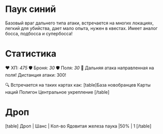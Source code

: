 # Паук синий
Базовый враг дальнего типа атаки, встречается на многих локациях, легкий для убийства, дает мало опыта, нужен в квестах. Имеет аналог босса, подбосса и супербосса!
# Cтатистика
❤ ХП: *475*
🛡 Броня: *30*
🛡 Поля: *30*
🔫 Дальняя атака направленная на поля!
   Дистанция атаки: 300!

🔍 Встречается на таких картах как:
[table]База новобранцев
Карты наций
Полигон
Центральное укрепление
[/table]
# Дроп
[table] Дроп | Шанс | Кол-во
Ядовитая железа паука |50% | 1
[/table]